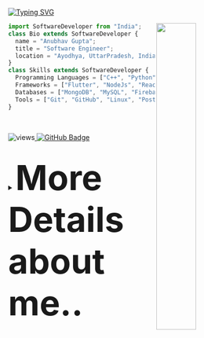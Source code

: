 [![Typing SVG](https://readme-typing-svg.herokuapp.com/?size=30&color=F7C59F&center=true&vCenter=true&lines=Hi%20%F0%9F%91%8B%F0%9F%8F%BB,%20I%27m%20Anubhav+;Software+Developer)](https://git.io/typing-svg)

<img src="https://anubhavg.netlify.app/static/media/myimg.d84da74cb3c97cd7cc91.png" width="40%" align="right" alt="" />

```js
import SoftwareDeveloper from "India";
class Bio extends SoftwareDeveloper {
  name = "Anubhav Gupta";
  title = "Software Engineer";
  location = "Ayodhya, UttarPradesh, India";
}
class Skills extends SoftwareDeveloper {
  Programming Languages = ["C++", "Python", "JavaScript", "Dart", "SQL"];
  Frameworks = ["Flutter", "NodeJs", "ReactJS", "ExpressJs", "Restful APIs", "Apache Hadoop"]
  Databases = ["MongoDB", "MySQL", "Firebase"];
  Tools = ["Git", "GitHub", "Linux", "Postman API", "Android Studio", "Docker"];
}
```

<br/>
<p align="left"> 
    <img src="https://komarev.com/ghpvc/?username=anubhav-0910&label=Profile%20views&color=0e75b6&style=flat" alt="views" /><a href="https://github.com/anubhav-0910?tab=followers">
    <img src="https://img.shields.io/github/followers/anubhav-0910?label=Followers&style=social" alt="GitHub Badge"></a>
</p>
</br>

<details close>
<summary><strong style="font-size: 5em;">More Details about me..</strong></summary>

- 🌱 I’m currently a pre-final year student at IIIT Dharwad ...
- 👀 I’m interested in coding and exploring new emerging technologies ...

- :mailbox: Let's Connect : [![Linkedin Badge](https://img.shields.io/badge/-Anubhav-blue?style=flat&logo=Linkedin&logoColor=white)](https://www.linkedin.com/in/anubhavgupta0910/) [![Gmail Badge](https://img.shields.io/badge/-anubhavg0910@gmail.com-red?style=flat&logo=Gmail&logoColor=white)](mailto:anubhavg0910@gmail.com)
<br><br><br>

   <h2> 🔥 Github Stats:</h2>
<p align="center">
<img src="https://i.imgur.com/YCw47Dm.gif">

   <div>
   <img width="52.7%"  src="https://github-readme-stats.vercel.app/api?username=anubhav-0910&show_icons=true&theme=radical" />
   <img width="40%"  src="https://github-readme-stats.vercel.app/api/top-langs/?username=anubhav-0910&layout=compact&theme=radical" />
   </div>
   </br></br></br>

  [![GitHub Streak](https://streak-stats.demolab.com?user=anubhav-0910&theme=tokyonight&border_radius=6.5)](https://git.io/streak-stats)
</details>
